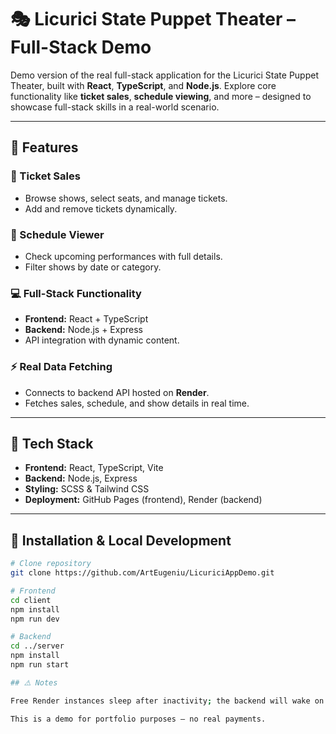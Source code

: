 # 🎭 Licurici State Puppet Theater – Full-Stack Demo

Demo version of the real full-stack application for the Licurici State Puppet Theater, built with **React**, **TypeScript**, and **Node.js**. Explore core functionality like **ticket sales**, **schedule viewing**, and more – designed to showcase full-stack skills in a real-world scenario.

---

## 🚀 Features

### 🎫 Ticket Sales
- Browse shows, select seats, and manage tickets.
- Add and remove tickets dynamically.

### 📅 Schedule Viewer
- Check upcoming performances with full details.
- Filter shows by date or category.

### 💻 Full-Stack Functionality
- **Frontend:** React + TypeScript
- **Backend:** Node.js + Express
- API integration with dynamic content.

### ⚡ Real Data Fetching
- Connects to backend API hosted on **Render**.
- Fetches sales, schedule, and show details in real time.

---

## 🧰 Tech Stack

- **Frontend:** React, TypeScript, Vite  
- **Backend:** Node.js, Express  
- **Styling:** SCSS & Tailwind CSS  
- **Deployment:** GitHub Pages (frontend), Render (backend)

---

## 💾 Installation & Local Development

```bash
# Clone repository
git clone https://github.com/ArtEugeniu/LicuriciAppDemo.git

# Frontend
cd client
npm install
npm run dev

# Backend
cd ../server
npm install
npm run start

## ⚠️ Notes

Free Render instances sleep after inactivity; the backend will wake on the first frontend request.

This is a demo for portfolio purposes – no real payments.
